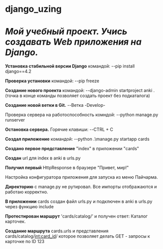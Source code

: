 # django_uzing
# **_Мой учебный проект. Учись создавать Web приложения на Django._** 

**Установка стабильной версии Django** 
командой:
--pip install django==4.2

**Проверка установки** 
командой:
--pip freeze

**Создание нового проекта** 
командой:
--django-admin startproject anki .
(точка в конце команды позволяет создать проект без подкаталога)

**Создание новой ветки в Git.**
--Ветка -Develop-

Проверка сервера на работоспособность
комндой:
--python manage.py runserver

**Остановка сервера.** 
Горячие клавиши:
--CTRL + C

**Создал приложение**
командой:
--python .\manage.py startapp cards

**Создано первое представление** 
"index" в приложении "cards"

**Создан** url для index в anki в urls.py

**Получил первый** HttpResponse в браузере
"Привет, мир!"

Настройка конфигуратора приложения для запуска из меню Пайчарма.

**Директорию** с manage.py не рутировал. Все импорты отображаются и работаю корректно.

**В приложении** cards создан файл urls.py и подключен в anki в urls.py через функцию include

**Протестирован маршрут** 'cards/catalog/' и получен ответ: Каталог карточек.

**Создание маршрута** cards.urls и представления cards/catalog/<int:card_id>/ которое позволяет делать GET - запросы к карточке по ID
123